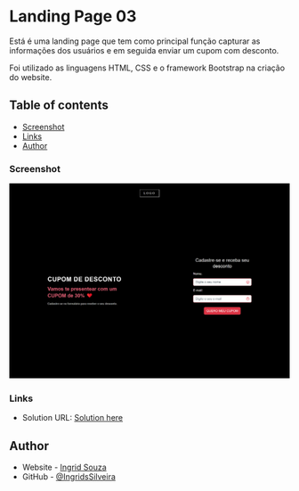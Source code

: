 # Landing Page 03

Está é uma landing page que tem como principal função capturar as informações dos usuários e em seguida enviar um cupom com desconto.

Foi utilizado as linguagens HTML, CSS e o framework Bootstrap na criação do website.

## Table of contents

- [Screenshot](#screenshot)
- [Links](#links)
- [Author](#author)

### Screenshot

![](assets/imgs/lp03-desktop.png)

### Links

- Solution URL: [Solution here](https://ingridssilveira.github.io/landingPage03/)

## Author

- Website - [Ingrid Souza](https://ingridssilveira.github.io/IngridSouza)
- GitHub - [@IngridsSilveira](https://github.com/IngridsSilveira)
